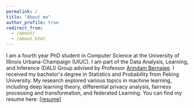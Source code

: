 ```yaml
---
permalink: /
title: "About me"
author_profile: true
redirect_from: 
  - /about/
  - /about.html
---
```


I am a fourth year PhD student in Computer Science at the University of Illinois Urbana-Champaign (UIUC). I am part of the Data Analysis, Learning, and Inference (DALI) Group advised by Professor [Arindam Bernajee](https://arindam.cs.illinois.edu/). I received my bachelor's degree in Statistics and Probability from Peking University. My research explored various topics in machine learning, including deep learning theory, differential privacy analysis, fairness processing and transformation, and federated Learning. You can find my resume here: [[resume]](https://joyceli0729.github.io/files/Resume(3)6.pdf)
